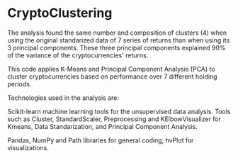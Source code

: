 # CryptoClustering


The analysis found the same number and composition of clusters (4) when using the original standarized data of 7 series of returns than when using its 3 principal components. These three principal components explained 90% of the variance of the cryptocurrencies' returns.

This code applies K-Means and Principal Component Analysis (PCA) to cluster cryptocurrencies based on performance over 7 different holding periods.

Technologies used in the analysis are:

Scikit-learn machine learning tools for the unsupervised data analysis. Tools such as Cluster, StandardScaler, Preprocessing and KElbowVisualizer for Kmeans, Data Standarization, and Principal Component Analysis.

Pandas, NumPy and Path libraries for general coding, hvPlot for visualizations. 



